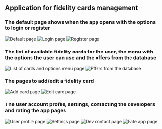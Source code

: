 ## Application for fidelity cards management
### The default page shows when the app opens with the options to login or register
 ![Default page](default.png)    ![Login page](login.png)       ![Register page](register.png) 

### The list of available fidelity cards for the user, the menu with the options the user can use and the offers from the database
![List of cards and options menu page](options-menu.png)  ![Pffers from the database](offers-db.png)
### The pages to add/edit a fidelity card
![Add card page](add-card.png)    ![Edit card page](edit-card.png)
### The user account profile, settings, contacting the developers and rating the app pages
![User profile page](user-acc.png) ![Settings page](settings.png) ![Dev contact page](contact-devs.png) ![Rate app page](rate-app.png)

